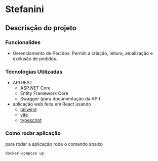 # Stefanini

## Descrisção do projeto

### Funcionalides
 - Gerenciamento de Pedidos: Permiti a criação, leitura, atualização e exclusão de pedidos.

### Tecnologias Utilizadas
 - API REST
    - ASP.NET Core
    - Entity Framework Core
    - Swagger (para documentação da API)
 - aplicação web feita em React usando
    - [tailwind](https://tailwindcss.com/)
    - [vite](https://vitejs.dev/)
    - [typescript](https://www.typescriptlang.org/)



### Como rodar aplicação
para rodar a aplicação rode o comando abaixo

```shell
docker-compose up
```